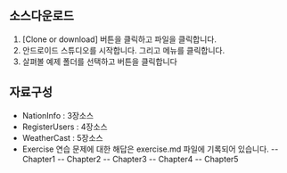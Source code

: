 ## 소스다운로드

 1. [Clone or download] 버튼을 클릭하고 <Download Zip> 파일을 클릭합니다.  
 2. 안드로이드 스튜디오를 시작합니다. 그리고 <import project> 메뉴를 클릭합니다.
 3. 살펴볼 예제 폴더를 선택하고 <OK> 버튼을 클릭합니다


## 자료구성

- NationInfo : 3장소스
- RegisterUsers : 4장소스
- WeatherCast : 5장소스
- Exercise
연습 문제에 대한 해답은 exercise.md 파일에 기록되어 있습니다.
-- Chapter1
-- Chapter2
-- Chapter3
-- Chapter4
-- Chapter5


